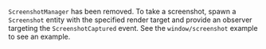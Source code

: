 `ScreenshotManager` has been removed. To take a screenshot, spawn a `Screenshot` entity with the specified render target and provide an observer targeting the `ScreenshotCaptured` event. See the `window/screenshot` example to see an example.
